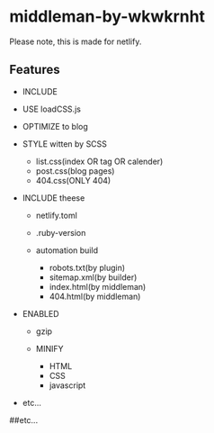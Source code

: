 # middleman-by-wkwkrnht

Please note, this is made for netlify.

## Features

* INCLUDE
* USE loadCSS.js
* OPTIMIZE to blog
* STYLE witten by SCSS

    * list.css(index OR tag OR calender)
    * post.css(blog pages)
    * 404.css(ONLY 404)

* INCLUDE theese

    * netlify.toml
    * .ruby-version
    * automation build

        * robots.txt(by plugin)
        * sitemap.xml(by builder)
        * index.html(by middleman)
        * 404.html(by middleman)


* ENABLED

    * gzip
    * MINIFY

        * HTML
        * CSS
        * javascript


* etc...

##etc...